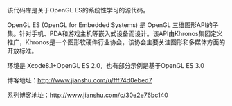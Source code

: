 该代码库是关于OpenGL ES的系统性学习的源代码。

OpenGL ES (OpenGL for Embedded Systems) 是 OpenGL 三维图形API的子集。针对手机、PDA和游戏主机等嵌入式设备而设计。该API由Khronos集团定义推广，Khronos是一个图形软硬件行业协会，该协会主要关注图形和多媒体方面的开放标准。

环境是 Xcode8.1+OpenGL ES 2.0，也有部分示例是基于OpenGL ES 3.0 

博客地址：http://www.jianshu.com/u/fff74d0ebed7

系列博客地址：http://www.jianshu.com/c/30e2e76bc140
